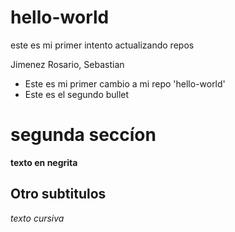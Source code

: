 # hello-world
 este es mi primer intento actualizando repos

 Jimenez Rosario, Sebastian

 - Este es mi primer cambio a mi repo 'hello-world'
 - Este es el segundo bullet
# segunda seccíon
**texto en negrita**
## Otro subtitulos
*texto cursiva*
